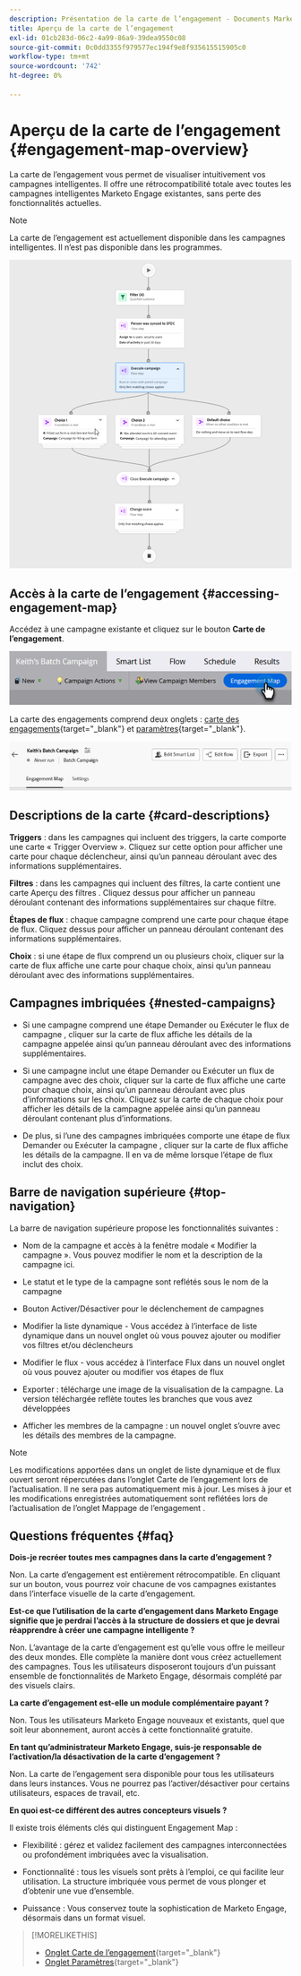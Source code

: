 ```yaml
---
description: Présentation de la carte de l’engagement - Documents Marketo - Documentation du produit
title: Aperçu de la carte de l’engagement
exl-id: 01cb283d-06c2-4a99-86a9-39dea9550c08
source-git-commit: 0c0dd3355f979577ec194f9e8f935615515905c0
workflow-type: tm+mt
source-wordcount: '742'
ht-degree: 0%

---
```


# Aperçu de la carte de l’engagement {#engagement-map-overview}

La carte de l’engagement vous permet de visualiser intuitivement vos campagnes intelligentes. Il offre une rétrocompatibilité totale avec toutes les campagnes intelligentes Marketo Engage existantes, sans perte des fonctionnalités actuelles.

>[!NOTE]
>
>La carte de l’engagement est actuellement disponible dans les campagnes intelligentes. Il n’est pas disponible dans les programmes.

![](assets/engagement-map-overview-1.png)

## Accès à la carte de l’engagement {#accessing-engagement-map}

Accédez à une campagne existante et cliquez sur le bouton **Carte de l’engagement**.

![](assets/engagement-map-overview-2.png)

La carte des engagements comprend deux onglets : [carte des engagements](/help/marketo/product-docs/core-marketo-concepts/engagement-map/engagement-map-tab.md){target="_blank"} et [paramètres](/help/marketo/product-docs/core-marketo-concepts/engagement-map/settings-tab.md){target="_blank"}.

![](assets/engagement-map-overview-3.png)

## Descriptions de la carte {#card-descriptions}

**Triggers** : dans les campagnes qui incluent des triggers, la carte comporte une carte « Trigger Overview ». Cliquez sur cette option pour afficher une carte pour chaque déclencheur, ainsi qu’un panneau déroulant avec des informations supplémentaires.

**Filtres** : dans les campagnes qui incluent des filtres, la carte contient une carte Aperçu des filtres . Cliquez dessus pour afficher un panneau déroulant contenant des informations supplémentaires sur chaque filtre.

**Étapes de flux** : chaque campagne comprend une carte pour chaque étape de flux. Cliquez dessus pour afficher un panneau déroulant contenant des informations supplémentaires.

**Choix** : si une étape de flux comprend un ou plusieurs choix, cliquer sur la carte de flux affiche une carte pour chaque choix, ainsi qu’un panneau déroulant avec des informations supplémentaires.

## Campagnes imbriquées {#nested-campaigns}

* Si une campagne comprend une étape Demander ou Exécuter le flux de campagne , cliquer sur la carte de flux affiche les détails de la campagne appelée ainsi qu’un panneau déroulant avec des informations supplémentaires.

* Si une campagne inclut une étape Demander ou Exécuter un flux de campagne avec des choix, cliquer sur la carte de flux affiche une carte pour chaque choix, ainsi qu’un panneau déroulant avec plus d’informations sur les choix. Cliquez sur la carte de chaque choix pour afficher les détails de la campagne appelée ainsi qu’un panneau déroulant contenant plus d’informations.

* De plus, si l’une des campagnes imbriquées comporte une étape de flux Demander ou Exécuter la campagne , cliquer sur la carte de flux affiche les détails de la campagne. Il en va de même lorsque l’étape de flux inclut des choix.

## Barre de navigation supérieure {#top-navigation}

La barre de navigation supérieure propose les fonctionnalités suivantes :

* Nom de la campagne et accès à la fenêtre modale « Modifier la campagne ». Vous pouvez modifier le nom et la description de la campagne ici.

* Le statut et le type de la campagne sont reflétés sous le nom de la campagne

* Bouton Activer/Désactiver pour le déclenchement de campagnes

* Modifier la liste dynamique - Vous accédez à l’interface de liste dynamique dans un nouvel onglet où vous pouvez ajouter ou modifier vos filtres et/ou déclencheurs

* Modifier le flux - vous accédez à l’interface Flux dans un nouvel onglet où vous pouvez ajouter ou modifier vos étapes de flux

* Exporter : télécharge une image de la visualisation de la campagne. La version téléchargée reflète toutes les branches que vous avez développées

* Afficher les membres de la campagne : un nouvel onglet s’ouvre avec les détails des membres de la campagne.

>[!NOTE]
>
>Les modifications apportées dans un onglet de liste dynamique et de flux ouvert seront répercutées dans l’onglet Carte de l’engagement lors de l’actualisation. Il ne sera pas automatiquement mis à jour. Les mises à jour et les modifications enregistrées automatiquement sont reflétées lors de l’actualisation de l’onglet Mappage de l’engagement .

## Questions fréquentes {#faq}

**Dois-je recréer toutes mes campagnes dans la carte d’engagement ?**

Non. La carte d’engagement est entièrement rétrocompatible. En cliquant sur un bouton, vous pourrez voir chacune de vos campagnes existantes dans l’interface visuelle de la carte d’engagement.

**Est-ce que l’utilisation de la carte d’engagement dans Marketo Engage signifie que je perdrai l’accès à la structure de dossiers et que je devrai réapprendre à créer une campagne intelligente ?**

Non. L’avantage de la carte d’engagement est qu’elle vous offre le meilleur des deux mondes. Elle complète la manière dont vous créez actuellement des campagnes. Tous les utilisateurs disposeront toujours d’un puissant ensemble de fonctionnalités de Marketo Engage, désormais complété par des visuels clairs.

**La carte d’engagement est-elle un module complémentaire payant ?**

Non. Tous les utilisateurs Marketo Engage nouveaux et existants, quel que soit leur abonnement, auront accès à cette fonctionnalité gratuite.

**En tant qu’administrateur Marketo Engage, suis-je responsable de l’activation/la désactivation de la carte d’engagement ?**

Non. La carte de l’engagement sera disponible pour tous les utilisateurs dans leurs instances. Vous ne pourrez pas l’activer/désactiver pour certains utilisateurs, espaces de travail, etc.

**En quoi est-ce différent des autres concepteurs visuels ?**

Il existe trois éléments clés qui distinguent Engagement Map :

* Flexibilité : gérez et validez facilement des campagnes interconnectées ou profondément imbriquées avec la visualisation.

* Fonctionnalité : tous les visuels sont prêts à l’emploi, ce qui facilite leur utilisation. La structure imbriquée vous permet de vous plonger et d’obtenir une vue d’ensemble.

* Puissance : Vous conservez toute la sophistication de Marketo Engage, désormais dans un format visuel.

>[!MORELIKETHIS]
>
>* [Onglet Carte de l’engagement](/help/marketo/product-docs/core-marketo-concepts/engagement-map/engagement-map-tab.md){target="_blank"}
>* [Onglet Paramètres](/help/marketo/product-docs/core-marketo-concepts/engagement-map/settings-tab.md){target="_blank"}
